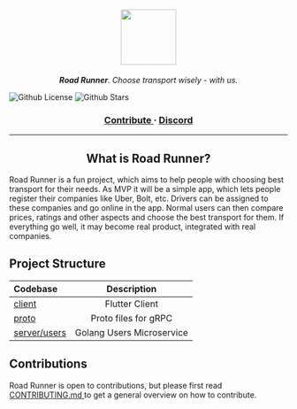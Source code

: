 <h1 align="center"> 
  <img src="https://user-images.githubusercontent.com/59893892/227749777-72aa5878-b5b8-4010-ac24-0b0ea8ef7655.png" width="100">
</h1>

<p align="center"> <i> <b>Road Runner</b>. Choose transport wisely - with us. </i> </p>

![Github License](https://img.shields.io/github/license/wzslr321/road_runner)
![Github Stars](https://img.shields.io/github/stars/wzslr321/road_runner?style=social)

<h3 align="center">
  <a href="https://github.com/wzslr321/road_runner/blob/main/CONTRIBUTING.md"> Contribute </a> 
  <span> · </span>
  <a href="https://discord.gg/Gu2VGcjZfe"> Discord </a>

---

<h2 align="center"> What is Road Runner? </h2>

Road Runner is a fun project, which aims to help people with choosing best transport for their needs.
As MVP it will be a simple app, which lets people register their companies like Uber, Bolt, etc. Drivers can be
assigned to these companies and go online in the app. Normal users can then compare prices, ratings and other aspects 
and choose the best transport for them. If everything go well, it may become real product, integrated with real companies.

## Project Structure

| Codebase                     |        Description        |
|:-----------------------------|:-------------------------:|
| [client](client)             |      Flutter Client       |
| [proto](proto)               |   Proto files for gRPC    |
| [server/users](server/users) | Golang Users Microservice |


## Contributions

Road Runner is open to contributions, but please first
read <a href="https://github.com/wzslr321/road_runner/blob/main/CONTRIBUTING.md"> CONTRIBUTING.md </a> to get
a general overview on how to contribute.
